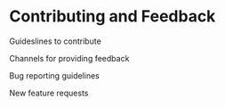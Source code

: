# Contributing and Feedback

Guideslines to contribute

Channels for providing feedback

Bug reporting guidelines

New feature requests
